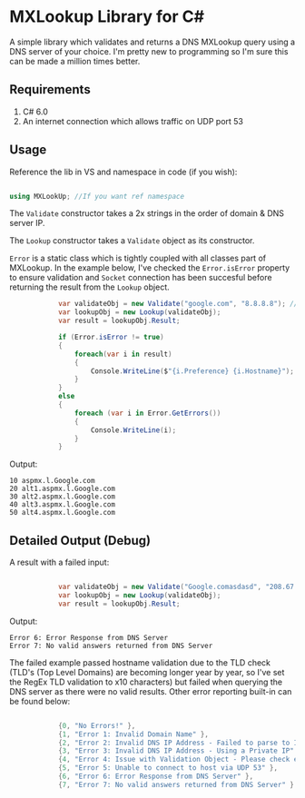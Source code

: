 # MXLookup Library for C#
A simple library which validates and returns a DNS MXLookup query using a DNS server of your choice. I'm pretty new to programming so I'm sure this can be made a million times better. 

## Requirements
1. C# 6.0
2. An internet connection which allows traffic on UDP port 53

## Usage
Reference the lib in VS and namespace in code (if you wish):

```c#

using MXLookUp; //If you want ref namespace

```

The `Validate` constructor takes a 2x strings in the order of domain & DNS server IP. 

The `Lookup` constructor takes a `Validate` object as its constructor.

`Error` is a static class which is tightly coupled with all classes part of MXLookup. In the example below, I've checked the `Error.isError` property to ensure validation and `Socket` connection has been succesful before returning the result from the `Lookup` object.


```c#
            var validateObj = new Validate("google.com", "8.8.8.8"); //Google for DNS Server
            var lookupObj = new Lookup(validateObj);
            var result = lookupObj.Result;

            if (Error.isError != true)
            {
                foreach(var i in result)
                {
                    Console.WriteLine($"{i.Preference} {i.Hostname}");
                }
            }
            else
            {
                foreach (var i in Error.GetErrors())
                {
                    Console.WriteLine(i);
                }
            }
```

Output:

```
10 aspmx.l.Google.com
20 alt1.aspmx.l.Google.com
30 alt2.aspmx.l.Google.com
40 alt3.aspmx.l.Google.com
50 alt4.aspmx.l.Google.com
```
## Detailed Output (Debug)

A result with a failed input:

```c#

            var validateObj = new Validate("Google.comasdasd", "208.67.222.222"); //OpenDNS for DNS Server
            var lookupObj = new Lookup(validateObj);
            var result = lookupObj.Result;

```

Output:

```
Error 6: Error Response from DNS Server
Error 7: No valid answers returned from DNS Server
```

The failed example passed hostname validation due to the TLD check (TLD's (Top Level Domains) are becoming longer year by year, so I've set the RegEx TLD validation to x10 characters) but failed when querying the DNS server as there were no valid results. Other error reporting built-in can be found below: 

```c#

            {0, "No Errors!" },
            {1, "Error 1: Invalid Domain Name" },
            {2, "Error 2: Invalid DNS IP Address - Failed to parse to IPAddress Object" },
            {3, "Error 3: Invalid DNS IP Address - Using a Private IP" },
            {4, "Error 4: Issue with Validation Object - Please check errors on Validation Object" },
            {5, "Error 5: Unable to connect to host via UDP 53" },
            {6, "Error 6: Error Response from DNS Server" },
            {7, "Error 7: No valid answers returned from DNS Server" }

```
